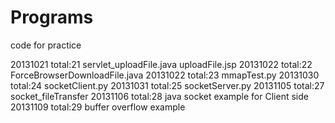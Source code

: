 Programs
========

code for practice



20131021 total:21
	servlet_uploadFile.java
	uploadFile.jsp
20131022 total:22
	ForceBrowserDownloadFile.java
20131022 total:23
	mmapTest.py
20131030 total:24
	socketClient.py
20131031 total:25
	socketServer.py
20131105 total:27
	socket_fileTransfer
20131106 total:28
	java socket example for Client side
20131109 total:29
	buffer overflow example
